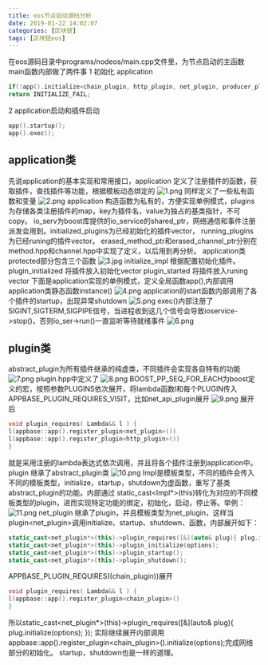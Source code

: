 ```yaml
---
title: eos节点启动源码分析
date: 2019-01-22 14:02:07
categories: [区块链]
tags: [区块链eos]
---
```

在eos源码目录中programs/nodeos/main.cpp文件里，为节点启动的主函数
main函数内部做了两件事
1 初始化 application
``` cpp
if(!app().initialize<chain_plugin, http_plugin, net_plugin, producer_plugin>(argc, argv))
return INITIALIZE_FAIL;
```
2  application启动和插件启动
``` cpp
app().startup();
app().exec();
```
<!--more-->
## application类
先说application的基本实现和常用接口，application 定义了注册插件的函数，获取插件，查找插件等功能，根据模板动态绑定的
![1.png](1.png)
同样定义了一些私有函数和变量
![2.png](2.png)
application 构造函数为私有的，方便实现单例模式，plugins为存储各类注册插件的map，key为插件名，value为独占的基类指针，不可copy。
io_serv为boost库提供的io_service的shared_ptr，网络通信和事件注册派发会用到。initialized_plugins为已经初始化的插件vector，
running_plugins为已经runing的插件vector。
erased_method_ptr和erased_channel_ptr分别在method.hpp和channel.hpp中实现了定义，以后用到再分析。
application类protected部分包含三个函数
![3.jpg](3.jpg)
initialize_impl 根据配置初始化插件。
plugin_initialized 将插件放入初始化vector
plugin_started 将插件放入runing vector
下面是application实现的单例模式，定义全局函数app(),内部调用application类静态函数instance()
![4.png](4.png)
application的start函数内部调用了各个插件的startup，出现异常shutdown
![5.png](5.png)
exec()内部注册了SIGINT,SIGTERM,SIGPIPE信号，当进程收到这几个信号会导致ioservice->stop()，否则io_ser->run()一直监听等待就绪事件
![6.png](6.png)
## plugin类
abstract_plugin为所有插件继承的纯虚类，不同插件会实现各自特有的功能
![7.png](7.png)
plugin.hpp中定义了
![8.png](8.png)
BOOST_PP_SEQ_FOR_EACH为boost定义的宏，按照参数PLUGINS依次展开，将lambda函数l和每个PLUGIN传入
APPBASE_PLUGIN_REQUIRES_VISIT，比如net_api_plugin展开
![9.png](9.png)
展开后
``` cpp
void plugin_requires( Lambda&& l ) { 
l(appbase::app().register_plugin<net_plugin>())
l(appbase::app().register_plugin<http_plugin>()) 
}
```
就是采用注册的lambda表达式依次调用，并且将各个插件注册到application中。
plugin 继承了abstract_plugin类
![10.png](10.png)
Impl是模板类型，不同的插件会传入不同的模板类型，initialize，startup，shutdown为虚函数，重写了基类abstract_plugin的功能。内部通过
static_cast<Impl*>(this)转化为对应的不同模板类型的plugin，进而实现特定功能的绑定，初始化，启动，停止等。举例：
![11.png](11.png)
net_plugin 继承了plugin，并且模板类型为net_plugin，这样当plugin<net_plugin>调用initialize、startup、shutdown、函数，内部展开如下：
``` cpp
static_cast<net_plugin*>(this)->plugin_requires([&](auto& plug){ plug.initialize(options); });
static_cast<net_plugin*>(this)->plugin_initialize(options);
static_cast<net_plugin*>(this)->plugin_startup();
static_cast<net_plugin*>(this)->plugin_shutdown();
```
APPBASE_PLUGIN_REQUIRES((chain_plugin))展开
``` cpp
void plugin_requires( Lambda&& l ) { 
l(appbase::app().register_plugin<chain_plugin>()
}
```
所以static_cast<net_plugin*>(this)->plugin_requires([&](auto& plug){ plug.initialize(options); });
实际继续展开内部调用appbase::app().register_plugin<chain_plugin>().initialize(options);完成网络部分的初始化。
startup，shutdown也是一样的道理。



